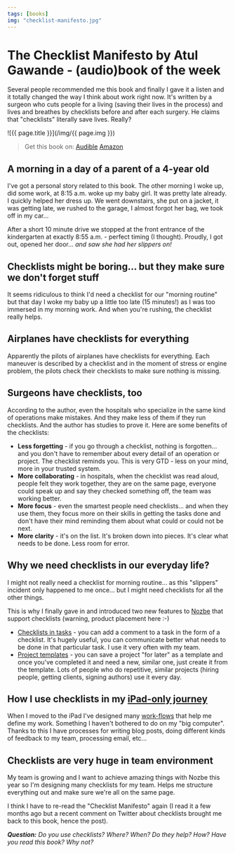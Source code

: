 ```yaml
---
tags: [books]
img: "checklist-manifesto.jpg"
---
```


# The Checklist Manifesto by Atul Gawande - (audio)book of the week

Several people recommended me this book and finally I gave it a listen and it totally changed the way I think about work right now. It's written by a surgeon who cuts people for a living (saving their lives in the process) and lives and breathes by checklists before and after each surgery. He claims that "checklists" literally save lives. Really?

<!--More-->

![{{ page.title }}](/img/{{ page.img }})

> Get this book on:
  [Audible](https://www.audible.com/pd/B0030ZYDD2?tag=sliwinski-20)
  [Amazon](https://www.amazon.com/dp/0312430000?tag=sliwinski-20)

## A morning in a day of a parent of a 4-year old

I've got a personal story related to this book. The other morning I woke up, did some work, at 8:15 a.m. woke up my baby girl. It was pretty late already. I quickly helped her dress up. We went downstairs, she put on a jacket, it was getting late, we rushed to the garage, I almost forgot her bag, we took off in my car...

After a short 10 minute drive we stopped at the front entrance of the kindergarten at exactly 8:55 a.m. - perfect timing (I thought). Proudly, I got out, opened her door... *and saw she had her slippers on!*

## Checklists might be boring... but they make sure we don't forget stuff

It seems ridiculous to think I'd need a checklist for our "morning routine" but that day I woke my baby up a little too late (15 minutes!) as I was too immersed in my morning work. And when you're rushing, the checklist really helps.

## Airplanes have checklists for everything

Apparently the pilots of airplanes have checklists for everything. Each maneuver is described by a checklist and in the moment of stress or engine problem, the pilots check their checklists to make sure nothing is missing.

## Surgeons have checklists, too

According to the author, even the hospitals who specialize in the same kind of operations make mistakes. And they make less of them if they run checklists. And the author has studies to prove it. Here are some benefits of the checklists:

* **Less forgetting** - if you go through a checklist, nothing is forgotten... and you don't have to remember about every detail of an operation or project. The checklist reminds you. This is very GTD - less on your mind, more in your trusted system.
* **More collaborating** - in hospitals, when the checklist was read aloud, people felt they work together, they are on the same page, everyone could speak up and say they checked something off, the team was working better.
* **More focus** - even the smartest people need checklists... and when they use them, they focus more on their skills in getting the tasks done and don't have their mind reminding them about what could or could not be next.
* **More clarity** - it's on the list. It's broken down into pieces. It's clear what needs to be done. Less room for error.

## Why we need checklists in our everyday life?

I might not really need a checklist for morning routine... as this "slippers" incident only happened to me once... but I might need checklists for all the other things.

This is why I finally gave in and introduced two new features to [Nozbe][n] that support checklists (warning, product placement here :-)

* [Checklists in tasks][c] - you can add a comment to a task in the form of a checklist. It's hugely useful, you can communicate better what needs to be done in that particular task. I use it very often with my team.
* [Project templates][p] - you can save a project "for later" as a template and once you've completed it and need a new, similar one, just create it from the template. Lots of people who do repetitive, similar projects (hiring people, getting clients, signing authors) use it every day.

## How I use checklists in my [iPad-only journey][i]

When I moved to the iPad I've designed many [work-flows][f] that help me define my work. Something I haven't bothered to do on my "big computer". Thanks to this I have processes for writing blog posts, doing different kinds of feedback to my team, processing email, etc...

## Checklists are very huge in team environment

My team is growing and I want to achieve amazing things with Nozbe this year so I'm designing many checklists for my team. Helps me structure everything out and make sure we're all on the same page.

I think I have to re-read the "Checklist Manifesto" again (I read it a few months ago but a recent comment on Twitter about checklists brought me back to this book, hence the post).

***Question:** Do you use checklists? Where? When? Do they help? How? Have you read this book? Why not?*

[n]: http://www.nozbe.com/
[c]: http://www.nozbe.com/blog/rich_comments_windows_mac/
[p]: http://www.nozbe.com/blog/templates/
[i]: /ipadonly
[f]: /part-3-designing-flows-ipad-as-my-main-comput/

[n]: https://michael.gratis/nozbe